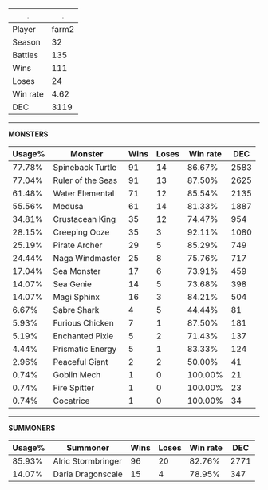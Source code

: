 .|.
|-|-
Player|farm2
Season|32
Battles|135
Wins|111
Loses|24
Win rate|4.62
DEC|3119

---
**MONSTERS**

Usage%|Monster|Wins|Loses|Win rate|DEC|
-|-|-|-|-|-|
77.78%|Spineback Turtle|91|14|86.67%|2583|
77.04%|Ruler of the Seas|91|13|87.50%|2625|
61.48%|Water Elemental|71|12|85.54%|2135|
55.56%|Medusa|61|14|81.33%|1887|
34.81%|Crustacean King|35|12|74.47%|954|
28.15%|Creeping Ooze|35|3|92.11%|1080|
25.19%|Pirate Archer|29|5|85.29%|749|
24.44%|Naga Windmaster|25|8|75.76%|717|
17.04%|Sea Monster|17|6|73.91%|459|
14.07%|Sea Genie|14|5|73.68%|398|
14.07%|Magi Sphinx|16|3|84.21%|504|
6.67%|Sabre Shark|4|5|44.44%|81|
5.93%|Furious Chicken|7|1|87.50%|181|
5.19%|Enchanted Pixie|5|2|71.43%|137|
4.44%|Prismatic Energy|5|1|83.33%|124|
2.96%|Peaceful Giant|2|2|50.00%|41|
0.74%|Goblin Mech|1|0|100.00%|21|
0.74%|Fire Spitter|1|0|100.00%|23|
0.74%|Cocatrice|1|0|100.00%|34|

---
**SUMMONERS**

Usage%|Summoner|Wins|Loses|Win rate|DEC|
-|-|-|-|-|-|
85.93%|Alric Stormbringer|96|20|82.76%|2771|
14.07%|Daria Dragonscale|15|4|78.95%|347|
